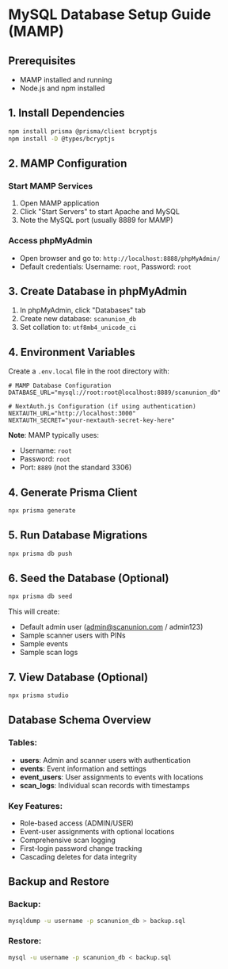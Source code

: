 # MySQL Database Setup Guide (MAMP)

## Prerequisites
- MAMP installed and running
- Node.js and npm installed

## 1. Install Dependencies

```bash
npm install prisma @prisma/client bcryptjs
npm install -D @types/bcryptjs
```

## 2. MAMP Configuration

### Start MAMP Services
1. Open MAMP application
2. Click "Start Servers" to start Apache and MySQL
3. Note the MySQL port (usually 8889 for MAMP)

### Access phpMyAdmin
- Open browser and go to: `http://localhost:8888/phpMyAdmin/`
- Default credentials: Username: `root`, Password: `root`

## 3. Create Database in phpMyAdmin

1. In phpMyAdmin, click "Databases" tab
2. Create new database: `scanunion_db`
3. Set collation to: `utf8mb4_unicode_ci`

## 4. Environment Variables

Create a `.env.local` file in the root directory with:

```env
# MAMP Database Configuration
DATABASE_URL="mysql://root:root@localhost:8889/scanunion_db"

# NextAuth.js Configuration (if using authentication)
NEXTAUTH_URL="http://localhost:3000"
NEXTAUTH_SECRET="your-nextauth-secret-key-here"
```

**Note**: MAMP typically uses:
- Username: `root`
- Password: `root` 
- Port: `8889` (not the standard 3306)

## 4. Generate Prisma Client

```bash
npx prisma generate
```

## 5. Run Database Migrations

```bash
npx prisma db push
```

## 6. Seed the Database (Optional)

```bash
npx prisma db seed
```

This will create:
- Default admin user (admin@scanunion.com / admin123)
- Sample scanner users with PINs
- Sample events
- Sample scan logs

## 7. View Database (Optional)

```bash
npx prisma studio
```

## Database Schema Overview

### Tables:
- **users**: Admin and scanner users with authentication
- **events**: Event information and settings
- **event_users**: User assignments to events with locations
- **scan_logs**: Individual scan records with timestamps

### Key Features:
- Role-based access (ADMIN/USER)
- Event-user assignments with optional locations
- Comprehensive scan logging
- First-login password change tracking
- Cascading deletes for data integrity

## Backup and Restore

### Backup:
```bash
mysqldump -u username -p scanunion_db > backup.sql
```

### Restore:
```bash
mysql -u username -p scanunion_db < backup.sql
```
